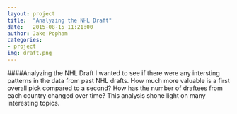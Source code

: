 ```yaml
---
layout: project
title:  "Analyzing the NHL Draft"
date:   2015-08-15 11:21:00
author: Jake Popham
categories:
- project
img: draft.png
---
```

####Analyzing the NHL Draft
I wanted to see if there were any intersting patterns in the data from past NHL drafts.  How much more valuable is a first overall pick compared to a second?  How has the number of draftees from each country changed over time? This analysis shone light on many interesting topics.
